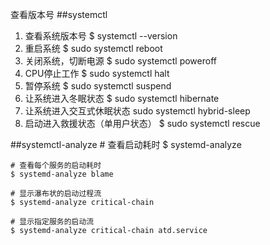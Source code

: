 查看版本号
##systemctl
1. 查看系统版本号
    $ systemctl --version
2. 重启系统
    $ sudo systemctl reboot
3. 关闭系统，切断电源
    $ sudo systemctl poweroff
4. CPU停止工作
    $ sudo systemctl halt
5. 暂停系统
    $ sudo systemctl suspend
6. 让系统进入冬眠状态
    $ sudo systemctl hibernate
7. 让系统进入交互式休眠状态
    sudo systemctl hybrid-sleep
8. 启动进入救援状态（单用户状态）
    $ sudo systemctl rescue

##systemctl-analyze
    # 查看启动耗时
    $ systemd-analyze                                                                                       

    # 查看每个服务的启动耗时
    $ systemd-analyze blame

    # 显示瀑布状的启动过程流
    $ systemd-analyze critical-chain

    # 显示指定服务的启动流
    $ systemd-analyze critical-chain atd.service
